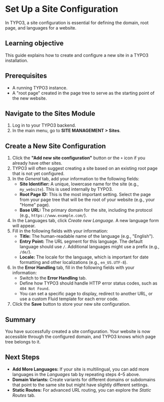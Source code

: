 # Set Up a Site Configuration

<!-- #TYPO3v13 #Beginner #Backend #Configuration @dragos_tuluc -->

In TYPO3, a site configuration is essential for defining the domain, root page, and languages for a website.

## Learning objective

This guide explains how to create and configure a new site in a TYPO3 installation.

## Prerequisites

*   A running TYPO3 instance.
*   A "root page" created in the page tree to serve as the starting point of the new website.

## Navigate to the Sites Module

1. Log in to your TYPO3 backend.
2. In the main menu, go to **SITE MANAGEMENT > Sites**.

## Create a New Site Configuration

1. Click the **"Add new site configuration"** button or the `+` icon if you already have other sites.
2. TYPO3 will often suggest creating a site based on an existing root page that is not yet configured.
3. In the *General* tab, add your information to the following fields:
    *   **Site Identifier:** A unique, lowercase name for the site (e.g., `my_website`). This is used internally by TYPO3.
    *   **Root Page ID:** This is the most important setting. Select the page from your page tree that will be the root of your website (e.g., your "Home" page).
    *   **Base URL:** The primary domain for the site, including the protocol (e.g., `https://www.example.com/`).
4. In the Languages tab, click *Create new Language*. A new language form will appear.
5. Fill in the following fields with your information:
    *   **Title:** The human-readable name of the language (e.g., "English").
    *   **Entry Point:** The URL segment for this language. The default language should use `/`. Additional languages might use a prefix (e.g., `/de/`).
    *   **Locale:** The locale for the language, which is important for date formatting and other localizations (e.g., `en_US.UTF-8`).
6. In the **Error Handling** tab, fill in the following fields with your information:
    *   Switch to the **Error Handling** tab.
    *   Define how TYPO3 should handle HTTP error status codes, such as `404 Not Found`.
    *   You can set a specific page to display, redirect to another URL, or use a custom Fluid template for each error code.
7. Click the **Save** button to store your new site configuration.

## Summary

You have successfully created a site configuration. Your website is now accessible through the configured domain, and TYPO3 knows which page tree belongs to it.

## Next Steps

*   **Add More Languages:** If your site is multilingual, you can add more languages in the *Languages* tab by repeating steps 4–5 above.
*   **Domain Variants:** Create variants for different domains or subdomains that point to the same site but might have slightly different settings.
*   **Static Routes:** For advanced URL routing, you can explore the *Static Routes* tab.
